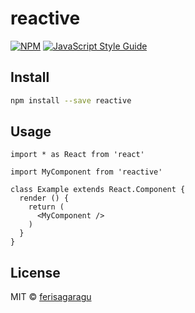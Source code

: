 # reactive

> 

[![NPM](https://img.shields.io/npm/v/reactive.svg)](https://www.npmjs.com/package/reactive) [![JavaScript Style Guide](https://img.shields.io/badge/code_style-standard-brightgreen.svg)](https://standardjs.com)

## Install

```bash
npm install --save reactive
```

## Usage

```tsx
import * as React from 'react'

import MyComponent from 'reactive'

class Example extends React.Component {
  render () {
    return (
      <MyComponent />
    )
  }
}
```

## License

MIT © [ferisagaragu](https://github.com/ferisagaragu)
